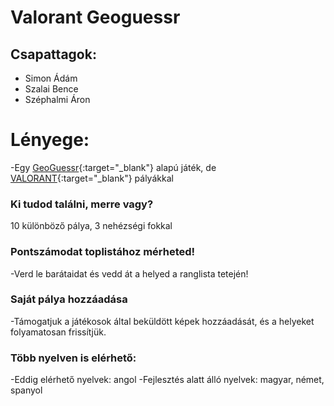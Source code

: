 # Valorant Geoguessr
## Csapattagok:
- Simon Ádám
- Szalai Bence
- Széphalmi Áron
# Lényege:
-Egy [GeoGuessr](https://www.geoguessr.com/){:target="_blank"} alapú játék,
de [VALORANT](https://playvalorant.com/en-gb/){:target="_blank"} pályákkal
### Ki tudod találni, merre vagy?
10 különböző pálya, 3 nehézségi fokkal
### Pontszámodat toplistához mérheted!
-Verd le barátaidat és vedd át a helyed a ranglista tetején!
### Saját pálya hozzáadása
-Támogatjuk a játékosok által beküldött képek hozzáadását, 
és a helyeket folyamatosan frissítjük.
### Több nyelven is elérhető:
-Eddig elérhető nyelvek: angol
-Fejlesztés alatt álló nyelvek: magyar, német, spanyol
